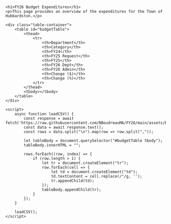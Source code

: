 <!DOCTYPE html>
<html lang="en">
<head>
    <meta charset="UTF-8">
    <meta name="viewport" content="width=device-width, initial-scale=1.0">
    <title>FY26 Budget Expenditures</title>
    <style>
        body {
            font-family: Arial, sans-serif;
            margin: 20px;
        }
        h1 {
            color: #4a0080;
        }
        table {
            width: 100%;
            border-collapse: collapse;
            table-layout: fixed;
        }
        th, td {
            border: 1px solid #000;
            padding: 8px;
            text-align: left;
            white-space: nowrap;
        }
        th {
            background-color: #f2f2f2;
            position: sticky;
            top: 0;
            z-index: 2;
        }
        .table-container {
            max-height: 600px;
            overflow-y: auto;
            border: 1px solid #ddd;
        }
    </style>
</head>
<body>

    <h1>FY26 Budget Expenditures</h1>
    <p>This page provides an overview of the expenditures for the Town of Hubbardston.</p>

    <div class="table-container">
        <table id="budgetTable">
            <thead>
                <tr>
                    <th>Department</th>
                    <th>Category</th>
                    <th>FY24</th>
                    <th>FY25 Request</th>
                    <th>FY25</th>
                    <th>FY26 Dept</th>
                    <th>FY26 Admin</th>
                    <th>Change ($)</th>
                    <th>Change (%)</th>
                </tr>
            </thead>
            <tbody></tbody>
        </table>
    </div>

    <script>
        async function loadCSV() {
            const response = await fetch('https://raw.githubusercontent.com/NBoudreauMA/FY26/main/assets/budget.csv');
            const data = await response.text();
            const rows = data.split("\n").map(row => row.split(","));

            let tableBody = document.querySelector("#budgetTable tbody");
            tableBody.innerHTML = "";

            rows.forEach((row, index) => {
                if (row.length > 1) {
                    let tr = document.createElement("tr");
                    row.forEach(cell => {
                        let td = document.createElement("td");
                        td.textContent = cell.replace(/"/g, '');
                        tr.appendChild(td);
                    });
                    tableBody.appendChild(tr);
                }
            });
        }

        loadCSV();
    </script>

</body>
</html>
